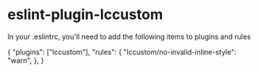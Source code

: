 # eslint-plugin-lccustom

In your .eslintrc, you'll need to add the following items to plugins and rules

{
    "plugins": ["lccustom"],
    "rules": {
        "lccustom/no-invalid-inline-style": "warn",
    },
}
